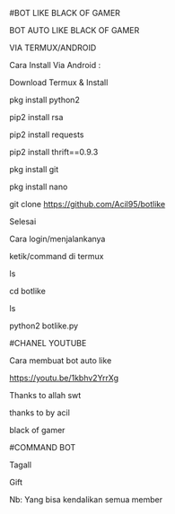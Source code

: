 #BOT LIKE BLACK OF GAMER


BOT AUTO LIKE BLACK OF GAMER

VIA TERMUX/ANDROID

Cara Install Via Android :

Download Termux & Install

pkg install python2

pip2 install rsa

pip2 install requests

pip2 install thrift==0.9.3

pkg install git

pkg install nano

git clone https://github.com/Acil95/botlike

Selesai

Cara login/menjalankanya

ketik/command di termux

ls 

cd botlike

ls

python2 botlike.py


#CHANEL YOUTUBE

Cara membuat bot auto like

https://youtu.be/1kbhv2YrrXg

Thanks to allah swt

thanks to by acil

black of gamer

#COMMAND BOT

Tagall

Gift

Nb:
Yang bisa kendalikan semua member
